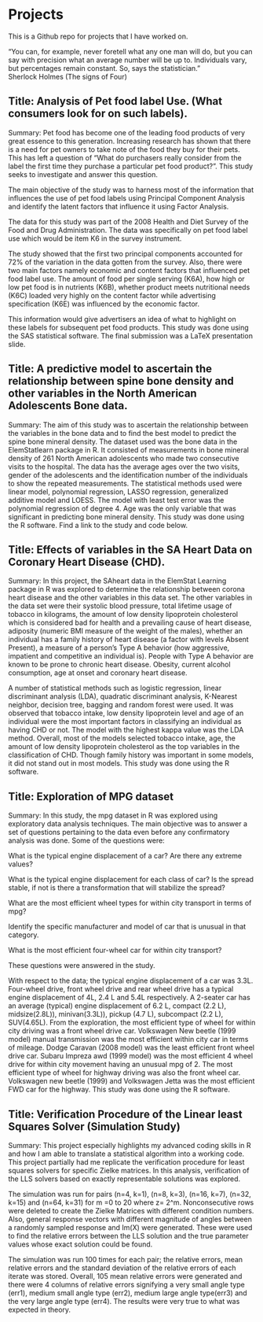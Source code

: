 # Projects
This is a Github repo for projects that I have worked on.


“You can, for example, never foretell what any one man will do, but you can say with precision what an average number will be up to. Individuals vary, but percentages remain constant. So, says the statistician.”  
Sherlock Holmes (The signs of Four)



## Title: Analysis of Pet food label Use. (What consumers look for on such labels).
Summary:
Pet food has become one of the leading food products of very great essence to this generation. Increasing research has shown that there is a need for pet owners to take note of the food they buy for their pets. This has left a question of “What do purchasers really consider from the label the first time they purchase a particular pet food product?”. This study seeks to investigate and answer this question. 

The main objective of the study was to harness most of the information that influences the use of pet food labels using Principal Component Analysis and identify the latent factors that influence it using Factor Analysis. 

The data for this study was part of the 2008 Health and Diet Survey of the Food and Drug Administration. The data was specifically on pet food label use which would be item K6 in the survey instrument. 

The study showed that the first two principal components accounted for 72% of the variation in the data gotten from the survey.  Also, there were two main factors namely economic and content factors that influenced pet food label use. The amount of food per single serving (K6A), how high or low pet food is in nutrients (K6B), whether product meets nutritional needs (K6C) loaded very highly on the content factor while advertising specification (K6E) was influenced by the economic factor.  

This information would give advertisers an idea of what to highlight on these labels for subsequent pet food products. This study was done using the SAS statistical software. 
The final submission was a LaTeX presentation slide. 

## Title: A predictive model to ascertain the relationship between spine bone density and other variables in the North American Adolescents Bone data.

Summary:
The aim of this study was to ascertain the relationship between the variables in the bone data and to find the best model to predict the spine bone mineral density. The dataset used was the bone data in the ElemStatlearn package in R. It consisted of measurements in bone mineral density of 261 North American adolescents who made two consecutive visits to the hospital. The data has the average ages over the two visits, gender of the adolescents and the identification number of the individuals to show the repeated measurements. The statistical methods used were linear model, polynomial regression, LASSO regression, generalized additive model and LOESS. The model with least test error was the polynomial regression of degree 4. Age was the only variable that was significant in predicting bone mineral density.
This study was done using the R software. 
Find a link to the study and code below.



## Title: Effects of variables in the SA Heart Data on Coronary Heart Disease (CHD).
Summary: 
In this project, the SAheart data in the ElemStat Learning package in R was explored to determine the relationship between corona heart disease and the other variables in this data set. The other variables in the data set were their systolic blood pressure, total lifetime usage of tobacco in kilograms, the amount of low density lipoprotein cholesterol which is considered bad for health and a prevailing cause of heart disease, adiposity (numeric BMI measure of the weight of the males), whether an individual has a family history of heart disease (a factor with levels Absent Present), a measure of a person’s Type A behavior (how aggressive, impatient and competitive an individual is). People with Type A behavior are known to be prone to chronic heart disease. Obesity, current alcohol consumption, age at onset and coronary heart disease. 

A number of statistical methods such as logistic regression, linear discriminant analysis (LDA), quadratic discriminant analysis, K-Nearest neighbor, decision tree, bagging and random forest were used. It was observed that tobacco intake, low density lipoprotein level and age of an individual were the most important factors in classifying an individual as having CHD or not. The model with the highest kappa value was the LDA method. Overall, most of the models selected tobacco intake, age, the amount of low density lipoprotein cholesterol as the top variables in the classification of CHD. Though family history was important in some models, it did not stand out in most models.
This study was done using the R software. 





## Title: Exploration of MPG dataset
Summary:
In this study, the mpg dataset in R was explored using exploratory data analysis techniques. The main objective was to answer a set of questions pertaining to the data even before any confirmatory analysis was done. Some of the questions were:

What is the typical engine displacement of a car?  Are there any extreme values?

What is the typical engine displacement for each class of car? Is the spread stable, if not is there a transformation that will stabilize the spread? 

What are the most efficient wheel types for within city transport in terms of mpg?

Identify the specific manufacturer and model of car that is unusual in that category.

What is the most efficient four-wheel car for within city transport? 

These questions were answered in the study.

With respect to the data; the typical engine displacement of a car was 3.3L.
 Four-wheel drive, front wheel drive and rear wheel drive has a typical engine displacement of 4L, 2.4 L and 5.4L respectively. A 2-seater car has an average (typical) engine displacement of 6.2 L, compact (2.2 L), midsize(2.8L)), minivan(3.3L)), pickup (4.7 L), subcompact (2.2 L), SUV(4.65L). From the exploration, the most efficient type of wheel for within city driving was a front wheel drive car. Volkswagen New beetle (1999 model) manual transmission was the most efficient within city car in terms of mileage. Dodge Caravan (2008 model) was the least efficient front wheel drive car. Subaru Impreza awd (1999 model) was the most efficient 4 wheel drive for within city movement having an unusual mpg of 2. The most efficient type of wheel for highway driving was also the front wheel car. Volkswagen new beetle (1999) and Volkswagen Jetta was the most efficient FWD car for the highway.
This study was done using the R software. 


## Title: Verification Procedure of the Linear least Squares Solver (Simulation Study) 

Summary:
This project especially highlights my advanced coding skills in R and how I am able to translate a statistical algorithm into a working code. This project partially had me replicate the verification procedure for least squares solvers for specific Zielke matrices.
In this analysis, verification of the LLS solvers based on exactly representable solutions was explored.

The simulation was run for pairs (n=4, k=1), (n=8, k=3), (n=16, k=7), (n=32, k=15) and (n=64, k=31) for m =0 to 20 where z= 2^m. Nonconsecutive rows were deleted to create the Zielke Matrices with different condition numbers. Also, general response vectors with different magnitude of angles between a randomly sampled response and Im(X) were generated. These were used to find the relative errors between the LLS solution and the true parameter values whose exact solution could be found. 

The simulation was run 100 times for each pair; the relative errors, mean relative errors and the standard deviation of the relative errors of each iterate was stored. Overall, 105 mean relative errors were generated and there were 4 columns of relative errors signifying a very small angle type (err1), medium small angle type (err2), medium large angle type(err3) and the very large angle type (err4).  The results were very true to what was expected in theory. 










